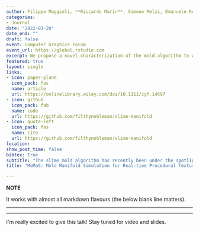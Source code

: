```yaml
---
author: Filippo Maggioli, **Riccardo Marin**, Simone Melzi, Emanuele Rodolà
categories:
- Journal
date: "2022-03-20"
date_end: ""
draft: false
event: Computer Graphics Forum
event_url: https://global.rstudio.com
excerpt: We propose a novel characterization of the mold algorithm to work on arbitrary curved surfaces.
featured: true
layout: single
links:
- icon: paper-plane
  icon_pack: fas
  name: article
  url: https://onlinelibrary.wiley.com/doi/10.1111/cgf.14697
- icon: github
  icon_pack: fab
  name: code
  url: https://github.com/filthynobleman/slime-manifold
- icon: quote-left
  icon_pack: fas
  name: cite
  url: https://github.com/filthynobleman/slime-manifold
location: 
show_post_time: false
bibtex: True
subtitle: "The slime mold algorithm has recently been under the spotlight thanks to its compelling properties studied across many disciplines like biology, computation theory, and artificial intelligence. However, existing implementations act only on planar surfaces, and no adaptation to arbitrary surfaces is available. Inspired by this gap, we propose a novel characterization of the mold algorithm to work on arbitrary curved surfaces. Our algorithm is easily parallelizable on GPUs and allows to model the evolution of millions of agents in real-time over surface meshes with several thousand triangles, while keeping the simplicity proper of the slime paradigm. We perform a comprehensive set of experiments, providing insights on stability, behavior, and sensibility to various design choices. We characterize a broad collection of behaviors with a limited set of controllable and interpretable parameters, enabling a novel family of heterogeneous and high-quality procedural textures. The appearance and complexity of these patterns are well-suited to diverse materials and scopes, and we add another layer of generalization by allowing different mold species to compete and interact in parallel."
title: "MoMaS: Mold Manifold Simulation for Real-time Procedural Texturing"

---
```

**NOTE**

It works with almost all markdown flavours (the below blank line matters).

---
---

I'm really excited to give this talk! Stay tuned for video and slides.
